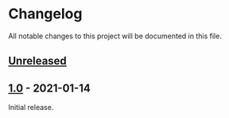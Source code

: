 # Changelog
All notable changes to this project will be documented in this file.

## [Unreleased]

## [1.0] - 2021-01-14
Initial release.

[Unreleased]: https://github.com/gradle/gradle-enterprise-build-config-samples/compare/common-custom-user-data-gradle-plugin-1.0...HEAD
[1.0]: https://github.com/gradle/gradle-enterprise-build-config-samples/releases/tag/common-custom-user-data-gradle-plugin-1.0
